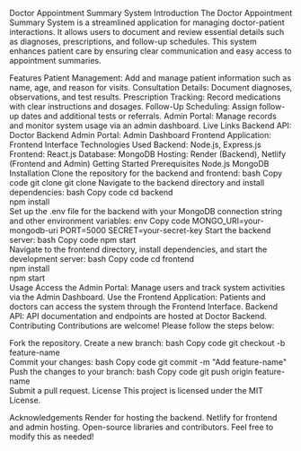 Doctor Appointment Summary System
Introduction
The Doctor Appointment Summary System is a streamlined application for managing doctor-patient interactions. It allows users to document and review essential details such as diagnoses, prescriptions, and follow-up schedules. This system enhances patient care by ensuring clear communication and easy access to appointment summaries.

Features
Patient Management: Add and manage patient information such as name, age, and reason for visits.
Consultation Details: Document diagnoses, observations, and test results.
Prescription Tracking: Record medications with clear instructions and dosages.
Follow-Up Scheduling: Assign follow-up dates and additional tests or referrals.
Admin Portal: Manage records and monitor system usage via an admin dashboard.
Live Links
Backend API: Doctor Backend
Admin Portal: Admin Dashboard
Frontend Application: Frontend Interface
Technologies Used
Backend: Node.js, Express.js
Frontend: React.js
Database: MongoDB
Hosting: Render (Backend), Netlify (Frontend and Admin)
Getting Started
Prerequisites
Node.js
MongoDB
Installation
Clone the repository for the backend and frontend:
bash
Copy code
git clone <backend-repo-url>
git clone <frontend-repo-url>
Navigate to the backend directory and install dependencies:
bash
Copy code
cd backend  
npm install  
Set up the .env file for the backend with your MongoDB connection string and other environment variables:
env
Copy code
MONGO_URI=your-mongodb-uri
PORT=5000
SECRET=your-secret-key
Start the backend server:
bash
Copy code
npm start  
Navigate to the frontend directory, install dependencies, and start the development server:
bash
Copy code
cd frontend  
npm install  
npm start  
Usage
Access the Admin Portal: Manage users and track system activities via the Admin Dashboard.
Use the Frontend Application: Patients and doctors can access the system through the Frontend Interface.
Backend API: API documentation and endpoints are hosted at Doctor Backend.
Contributing
Contributions are welcome! Please follow the steps below:

Fork the repository.
Create a new branch:
bash
Copy code
git checkout -b feature-name  
Commit your changes:
bash
Copy code
git commit -m "Add feature-name"  
Push the changes to your branch:
bash
Copy code
git push origin feature-name  
Submit a pull request.
License
This project is licensed under the MIT License.

Acknowledgements
Render for hosting the backend.
Netlify for frontend and admin hosting.
Open-source libraries and contributors.
Feel free to modify this as needed!

